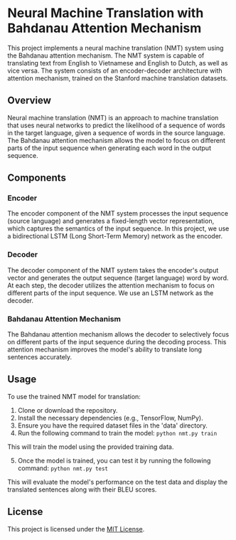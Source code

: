 # Neural Machine Translation with Bahdanau Attention Mechanism

This project implements a neural machine translation (NMT) system using the Bahdanau attention mechanism. The NMT system is capable of translating text from English to Vietnamese and English to Dutch, as well as vice versa. The system consists of an encoder-decoder architecture with attention mechanism, trained on the Stanford machine translation datasets.

## Overview

Neural machine translation (NMT) is an approach to machine translation that uses neural networks to predict the likelihood of a sequence of words in the target language, given a sequence of words in the source language. The Bahdanau attention mechanism allows the model to focus on different parts of the input sequence when generating each word in the output sequence.

## Components

### Encoder

The encoder component of the NMT system processes the input sequence (source language) and generates a fixed-length vector representation, which captures the semantics of the input sequence. In this project, we use a bidirectional LSTM (Long Short-Term Memory) network as the encoder.

### Decoder

The decoder component of the NMT system takes the encoder's output vector and generates the output sequence (target language) word by word. At each step, the decoder utilizes the attention mechanism to focus on different parts of the input sequence. We use an LSTM network as the decoder.

### Bahdanau Attention Mechanism

The Bahdanau attention mechanism allows the decoder to selectively focus on different parts of the input sequence during the decoding process. This attention mechanism improves the model's ability to translate long sentences accurately.

## Usage

To use the trained NMT model for translation:

1. Clone or download the repository.
2. Install the necessary dependencies (e.g., TensorFlow, NumPy).
3. Ensure you have the required dataset files in the 'data' directory.
4. Run the following command to train the model:
```python nmt.py train```

This will train the model using the provided training data.

5. Once the model is trained, you can test it by running the following command:
```python nmt.py test```

This will evaluate the model's performance on the test data and display the translated sentences along with their BLEU scores.

## License

This project is licensed under the [MIT License](LICENSE.txt).
